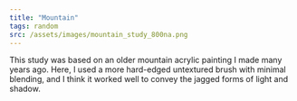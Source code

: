 ```yaml
---
title: "Mountain"
tags: random
src: /assets/images/mountain_study_800na.png
---
```

This study was based on an older mountain acrylic painting I made many years ago. Here, I used a more hard-edged untextured brush with minimal blending, and I think it worked well to convey the jagged forms of light and shadow.